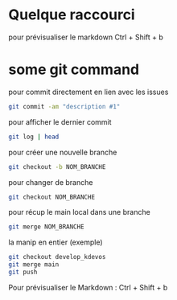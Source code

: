 # Quelque raccourci

pour prévisualiser le markdown
Ctrl + Shift + b

# some git command

pour commit directement en lien avec les issues
```bash
git commit -am "description #1"
```

pour afficher le dernier commit
```bash
git log | head
```

pour créer une nouvelle branche
```bash
git checkout -b NOM_BRANCHE
```

pour changer de branche
```bash
git checkout NOM_BRANCHE
```

pour récup le main local dans une branche
```bash
git merge NOM_BRANCHE
```

la manip en entier (exemple)
```bash
git checkout develop_kdevos
git merge main
git push
```


Pour prévisualiser le Markdown : Ctrl + Shift + b
